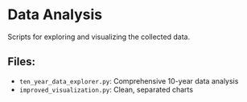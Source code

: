 # Data Analysis
Scripts for exploring and visualizing the collected data.

## Files:
- `ten_year_data_explorer.py`: Comprehensive 10-year data analysis
- `improved_visualization.py`: Clean, separated charts
